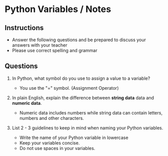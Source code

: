 # Python Variables / Notes

## Instructions

- Answer the following questions and be prepared to discuss your answers with your teacher
- Please use correct spelling and grammar

## Questions

1. In Python, what symbol do you use to assign a value to a variable?
    -  You use the "=" symbol. (Assignment Operator)
2. In plain English, explain the difference between **string data** data and **numeric data**.
    -  Numeric data includes numbers while string data can contain letters, numbers and other characters.


3. List 2 - 3 guidelines to keep in mind when naming your Python variables.
    -  Write the name of your Python variable in lowercase
    -  Keep your variables concise.
    -  Do not use spaces in your variables.

